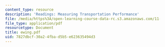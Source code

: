 ```yaml
---
content_type: resource
description: 'Readings: Measuring Transportation Performance'
file: /media/https%3A/open-learning-course-data-rc.s3.amazonaws.com/11-943j-urban-transportation-land-use-and-the-environment-spring-2002/7827dbcf30a24fbad5b5e623635494d3_ewing.pdf
file_type: application/pdf
resourcetype: Document
title: ewing.pdf
uid: 7827dbcf-30a2-4fba-d5b5-e623635494d3
---
```

